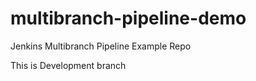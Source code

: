 # multibranch-pipeline-demo
Jenkins Multibranch Pipeline Example Repo 

This is Development branch



